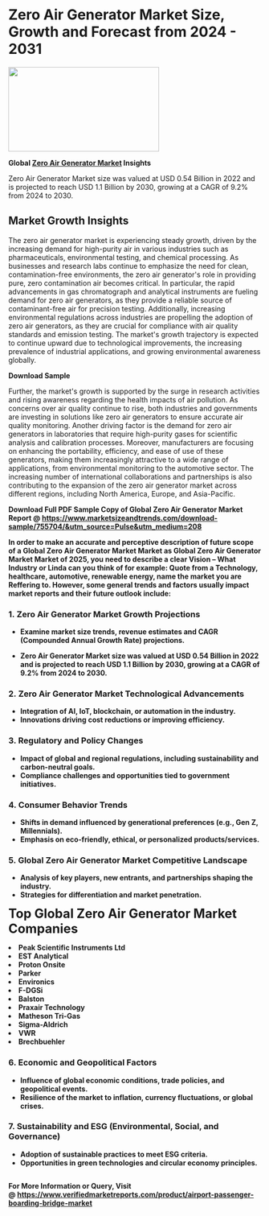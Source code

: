 <H1>Zero Air Generator Market Size, Growth and Forecast from 2024 - 2031</H1><img class="aligncenter size-medium wp-image-584254" src="https://thirdeyenews.in/wp-content/uploads/2024/09/Global-Market-Research-300x168.jpeg" alt="" width="300" height="168" /><p><strong>Global&nbsp;<a href="https://www.marketsizeandtrends.com/download-sample/755704/&amp;utm_source=Pulse&amp;utm_medium=208">Zero Air Generator Market</a> Insights</strong></p><p>Zero Air Generator Market size was valued at USD 0.54 Billion in 2022 and is projected to reach USD 1.1 Billion by 2030, growing at a CAGR of 9.2% from 2024 to 2030.</p><p><h2>Market Growth Insights</h2> <p>The zero air generator market is experiencing steady growth, driven by the increasing demand for high-purity air in various industries such as pharmaceuticals, environmental testing, and chemical processing. As businesses and research labs continue to emphasize the need for clean, contamination-free environments, the zero air generator's role in providing pure, zero contamination air becomes critical. In particular, the rapid advancements in gas chromatograph and analytical instruments are fueling demand for zero air generators, as they provide a reliable source of contaminant-free air for precision testing. Additionally, increasing environmental regulations across industries are propelling the adoption of zero air generators, as they are crucial for compliance with air quality standards and emission testing. The market's growth trajectory is expected to continue upward due to technological improvements, the increasing prevalence of industrial applications, and growing environmental awareness globally.</p> <p><strong>Download Sample</strong></p> <p>Further, the market's growth is supported by the surge in research activities and rising awareness regarding the health impacts of air pollution. As concerns over air quality continue to rise, both industries and governments are investing in solutions like zero air generators to ensure accurate air quality monitoring. Another driving factor is the demand for zero air generators in laboratories that require high-purity gases for scientific analysis and calibration processes. Moreover, manufacturers are focusing on enhancing the portability, efficiency, and ease of use of these generators, making them increasingly attractive to a wide range of applications, from environmental monitoring to the automotive sector. The increasing number of international collaborations and partnerships is also contributing to the expansion of the zero air generator market across different regions, including North America, Europe, and Asia-Pacific.</p> <p><strong></p><p><span class=""><strong>Download Full PDF Sample Copy of Global Zero Air Generator Market Report</strong> @ <a href="https://www.marketsizeandtrends.com/download-sample/755704/&amp;utm_source=Pulse&amp;utm_medium=208" target="_blank">https://www.marketsizeandtrends.com/download-sample/755704/&amp;utm_source=Pulse&amp;utm_medium=208</a></span></p><p>In order to make an accurate and perceptive description of future scope of a Global&nbsp;Zero Air Generator Market Market as Global&nbsp;Zero Air Generator Market Market of 2025, you need to describe a clear Vision &ndash; What Industry or Linda can you think of for example: Quote from a Technology, healthcare, automotive, renewable energy, name the market you are Reffering to. However, some general trends and factors usually impact market reports and their future outlook include:</p><h3>1.&nbsp;<strong>Zero Air Generator Market Growth Projections</strong></h3><ul><li>Examine market size trends, revenue estimates and CAGR (Compounded Annual Growth Rate) projections.</li><li><p>Zero Air Generator Market size was valued at USD 0.54 Billion in 2022 and is projected to reach USD 1.1 Billion by 2030, growing at a CAGR of 9.2% from 2024 to 2030.</p></li></ul><h3>2.&nbsp;<strong>Zero Air Generator Market Technological Advancements</strong></h3><ul><li>Integration of AI, IoT, blockchain, or automation in the industry.</li><li>Innovations driving cost reductions or improving efficiency.</li></ul><h3>3.&nbsp;<strong>Regulatory and Policy Changes</strong></h3><ul><li>Impact of global and regional regulations, including sustainability and carbon-neutral goals.</li><li>Compliance challenges and opportunities tied to government initiatives.</li></ul><h3>4.&nbsp;<strong>Consumer Behavior Trends</strong></h3><ul><li>Shifts in demand influenced by generational preferences (e.g., Gen Z, Millennials).</li><li>Emphasis on eco-friendly, ethical, or personalized products/services.</li></ul><h3>5.&nbsp;<strong>Global Zero Air Generator Market Competitive Landscape</strong></h3><ul><li>Analysis of key players, new entrants, and partnerships shaping the industry.</li><li>Strategies for differentiation and market penetration.</li></ul><p data-pm-slice="1 1 []"><span style="color: inherit; font-family: inherit; font-size: 25px;">Top Global Zero Air Generator Market Companies</span></p><div class="" data-test-id=""><p><li>Peak Scientific Instruments Ltd</li><li> EST Analytical</li><li> Proton Onsite</li><li> Parker</li><li> Environics</li><li> F-DGSi</li><li> Balston</li><li> Praxair Technology</li><li> Matheson Tri-Gas</li><li> Sigma-Aldrich</li><li> VWR</li><li> Brechbuehler</li></p></div><h3>6.&nbsp;<strong>Economic and Geopolitical Factors</strong></h3><ul><li>Influence of global economic conditions, trade policies, and geopolitical events.</li><li>Resilience of the market to inflation, currency fluctuations, or global crises.</li></ul><h3>7.&nbsp;<strong>Sustainability and ESG (Environmental, Social, and Governance)</strong></h3><ul><li>Adoption of sustainable practices to meet ESG criteria.</li><li>Opportunities in green technologies and circular economy principles.</li></ul><h2><strong style="font-size: 14px;">For More Information or Query, Visit @&nbsp;</strong><a style="background-color: #ffffff; font-size: 14px;" href="https://www.marketsizeandtrends.com/report/zero-air-generator-market/" target="_blank">https://www.verifiedmarketreports.com/product/airport-passenger-boarding-bridge-market</a></h2>
